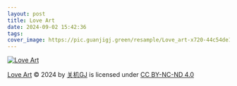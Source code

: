 ```yaml
---
layout: post
title: Love Art
date: 2024-09-02 15:42:36
tags:
cover_image: https://pic.guanjigj.green/resample/Love_art-x720-44c54de15c78d109bf5169415b463afb06396a48d5a1408c8b90c79ee8de91ba.webp
---
```


[![Love Art](https://pic.guanjigj.green/resample/Love_art-x720-44c54de15c78d109bf5169415b463afb06396a48d5a1408c8b90c79ee8de91ba.webp)](https://pic.guanjigj.green/original/Love_art-original-604cd59e5feb6f188185a8f06be94ee4352d758d1d075839ec8ca2a48132a0f7.webp)

[Love Art](https://guanjigj.green/2024/09/02/Love-Art) © 2024 by [关机GJ](https://guanjigj.green) is licensed under [CC BY-NC-ND 4.0](https://creativecommons.org/licenses/by-nc-nd/4.0/?ref=chooser-v1)